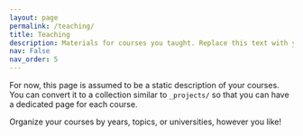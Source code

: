```yaml
---
layout: page
permalink: /teaching/
title: Teaching
description: Materials for courses you taught. Replace this text with your description.
nav: False
nav_order: 5
---
```


For now, this page is assumed to be a static description of your courses. You can convert it to a collection similar to `_projects/` so that you can have a dedicated page for each course.

Organize your courses by years, topics, or universities, however you like!
